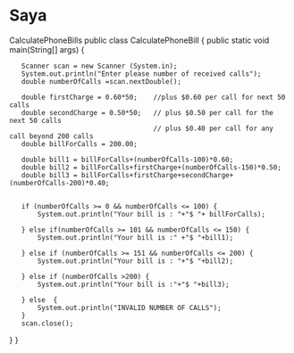 # Saya
CalculatePhoneBills
public class CalculatePhoneBill {
      public static void main(String[] args) {
	
	   Scanner scan = new Scanner (System.in);
	   System.out.println("Enter please number of received calls");
	   double numberOfCalls =scan.nextDouble();
	   
	   double firstCharge = 0.60*50;    //plus $0.60 per call for next 50 calls
	   double secondCharge = 0.50*50;   // plus $0.50 per call for the next 50 calls
	                                    // plus $0.40 per call for any call beyond 200 calls
	   double billForCalls = 200.00;  
	   
	   double bill1 = billForCalls+(numberOfCalls-100)*0.60;
	   double bill2 = billForCalls+firstCharge+(numberOfCalls-150)*0.50;
	   double bill3 = billForCalls+firstCharge+secondCharge+(numberOfCalls-200)*0.40;
	   
	  
	   if (numberOfCalls >= 0 && numberOfCalls <= 100) {
		   System.out.println("Your bill is : "+"$ "+ billForCalls);
		   
	   } else if(numberOfCalls >= 101 && numberOfCalls <= 150) {
		   System.out.println("Your bill is :" +"$ "+bill1);
		   
	   } else if (numberOfCalls >= 151 && numberOfCalls <= 200) {
		   System.out.println("Your bill is : "+"$ "+bill2);
		   
	   } else if (numberOfCalls >200) {
		   System.out.println("Your bill is :"+"$ "+bill3);
		   
	   } else  {
		   System.out.println("INVALID NUMBER OF CALLS");
	   }
	   scan.close();
}
}
